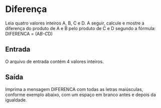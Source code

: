 # Diferença

Leia quatro valores inteiros A, B, C e D. A seguir, calcule e mostre a diferença do produto de A e B pelo produto de C e D segundo a fórmula: DIFERENCA = (A*B-C*D)

## Entrada

O arquivo de entrada contém 4 valores inteiros.

## Saída

Imprima a mensagem DIFERENCA com todas as letras maiúsculas, conforme exemplo abaixo, com um espaço em branco antes e depois da igualdade.